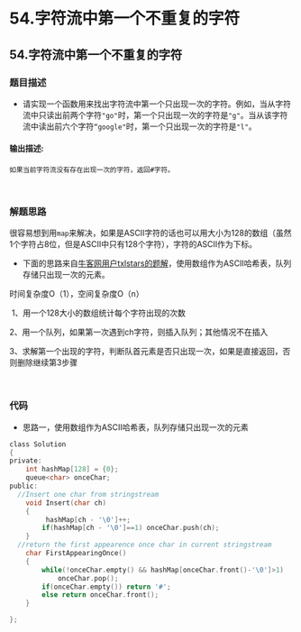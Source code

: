# 54.字符流中第一个不重复的字符


## 54.字符流中第一个不重复的字符

### 题目描述  

- 请实现一个函数用来找出字符流中第一个只出现一次的字符。例如，当从字符流中只读出前两个字符`"go"`时，第一个只出现一次的字符是`"g"`。当从该字符流中读出前六个字符`“google"`时，第一个只出现一次的字符是`"l"`。

#### 输出描述:

```
如果当前字符流没有存在出现一次的字符，返回#字符。
```

&nbsp;

### 解题思路  

很容易想到用`map`来解决，如果是ASCII字符的话也可以用大小为128的数组（虽然1个字符占8位，但是ASCII中只有128个字符），字符的ASCII作为下标。   

- 下面的思路来自[牛客网用户txlstars的题解](https://www.nowcoder.com/questionTerminal/00de97733b8e4f97a3fb5c680ee10720)，使用数组作为ASCII哈希表，队列存储只出现一次的元素。

时间复杂度O（1），空间复杂度O（n） 

​      1、用一个128大小的数组统计每个字符出现的次数 

​      2、用一个队列，如果第一次遇到ch字符，则插入队列；其他情况不在插入 

​      3、求解第一个出现的字符，判断队首元素是否只出现一次，如果是直接返回，否则删除继续第3步骤


&nbsp;

### 代码 

- 思路一，使用数组作为ASCII哈希表，队列存储只出现一次的元素

```c
class Solution
{
private:
    int hashMap[128] = {0};
    queue<char> onceChar;
public:
  //Insert one char from stringstream
    void Insert(char ch)
    {
         hashMap[ch - '\0']++;
        if(hashMap[ch - '\0']==1) onceChar.push(ch);
    }
  //return the first appearence once char in current stringstream
    char FirstAppearingOnce()
    {
        while(!onceChar.empty() && hashMap[onceChar.front()-'\0']>1) 
            onceChar.pop();
        if(onceChar.empty()) return '#';
        else return onceChar.front();
    }

};
```




